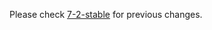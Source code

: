 
Please check [7-2-stable](https://github.com/rails/rails/blob/7-2-stable/actionpack/CHANGELOG.md) for previous changes.
